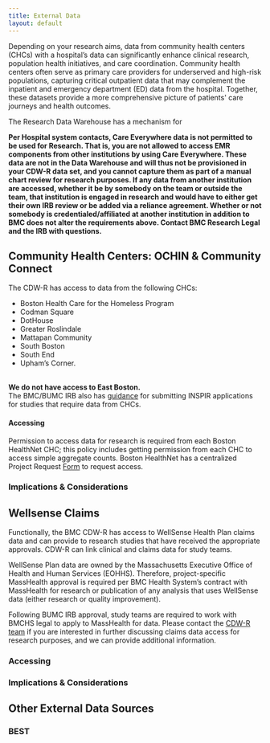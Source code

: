 ```yaml
---
title: External Data
layout: default
---
```


Depending on your research aims, data from community health centers (CHCs) with a hospital’s data can significantly enhance clinical research, population health initiatives, and care coordination. Community health centers often serve as primary care providers for underserved and high-risk populations, capturing critical outpatient data that may complement the inpatient and emergency department (ED) data from the hospital. Together, these datasets provide a more comprehensive picture of patients' care journeys and health outcomes.

The Research Data Warehouse has a mechanism for 

**Per Hospital system contacts, Care Everywhere data is not permitted to be used for Research. That is, you are not allowed to access EMR components from other institutions by using Care Everywhere. These data are not in the Data Warehouse and will thus not be provisioned in your CDW-R data set, and you cannot capture them as part of a manual chart review for research purposes. If any data from another institution are accessed, whether it be by somebody on the team or outside the team, that institution is engaged in research and would have to either get their own IRB review or be added via a reliance agreement. Whether or not somebody is credentialed/affiliated at another institution in addition to BMC does not alter the requirements above. Contact BMC Research Legal and the IRB with questions.**

## Community Health Centers: OCHIN & Community Connect

The CDW-R has access to data from the following CHCs: 
* Boston Health Care for the Homeless Program
* Codman Square
* DotHouse
* Greater Roslindale
* Mattapan Community
* South Boston
* South End
* Upham’s Corner. 

<br>**We do not have access to East Boston.**
<br>The BMC/BUMC IRB also has [guidance](https://www.bumc.bu.edu/irb/submission-requirements/special-submission-requirements/research-with-community-health-centers-chcs/ "IRB CHC Information") for submitting INSPIR applications for studies that require data from CHCs.

#### Accessing
Permission to access data for research is required from each Boston HealthNet CHC; this policy includes getting permission from each CHC to access simple aggregate counts. Boston HealthNet has a centralized Project Request [Form](https://www.bu.edu/ctsi/community-engagement/boston-healthnet-bhn/ "BHN Form") to request access. 

### Implications & Considerations

## Wellsense Claims
Functionally, the BMC CDW-R has access to WellSense Health Plan claims data and can provide to research studies that have received the appropriate approvals. CDW-R can link clinical and claims data for study teams. 

WellSense Plan data are owned by the Massachusetts Executive Office of Health and Human Services (EOHHS). Therefore, project-specific MassHealth approval is required per BMC Health System’s contract with MassHealth for research or publication of any analysis that uses WellSense data (either research or quality improvement).  

Following BUMC IRB approval, study teams are required to work with BMCHS legal to apply to MassHealth for data. Please contact the [CDW-R team](mailto:cdw@bmc.org) if you are interested in further discussing claims data access for research purposes, and we can provide additional information.
  

### Accessing

### Implications & Considerations

## Other External Data Sources

### BEST

